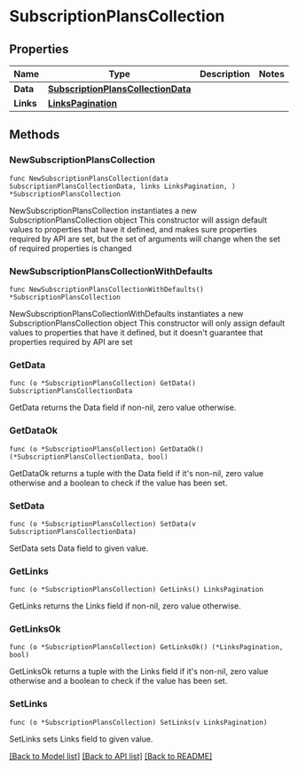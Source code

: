 # SubscriptionPlansCollection

## Properties

Name | Type | Description | Notes
------------ | ------------- | ------------- | -------------
**Data** | [**SubscriptionPlansCollectionData**](SubscriptionPlansCollectionData.md) |  | 
**Links** | [**LinksPagination**](LinksPagination.md) |  | 

## Methods

### NewSubscriptionPlansCollection

`func NewSubscriptionPlansCollection(data SubscriptionPlansCollectionData, links LinksPagination, ) *SubscriptionPlansCollection`

NewSubscriptionPlansCollection instantiates a new SubscriptionPlansCollection object
This constructor will assign default values to properties that have it defined,
and makes sure properties required by API are set, but the set of arguments
will change when the set of required properties is changed

### NewSubscriptionPlansCollectionWithDefaults

`func NewSubscriptionPlansCollectionWithDefaults() *SubscriptionPlansCollection`

NewSubscriptionPlansCollectionWithDefaults instantiates a new SubscriptionPlansCollection object
This constructor will only assign default values to properties that have it defined,
but it doesn't guarantee that properties required by API are set

### GetData

`func (o *SubscriptionPlansCollection) GetData() SubscriptionPlansCollectionData`

GetData returns the Data field if non-nil, zero value otherwise.

### GetDataOk

`func (o *SubscriptionPlansCollection) GetDataOk() (*SubscriptionPlansCollectionData, bool)`

GetDataOk returns a tuple with the Data field if it's non-nil, zero value otherwise
and a boolean to check if the value has been set.

### SetData

`func (o *SubscriptionPlansCollection) SetData(v SubscriptionPlansCollectionData)`

SetData sets Data field to given value.


### GetLinks

`func (o *SubscriptionPlansCollection) GetLinks() LinksPagination`

GetLinks returns the Links field if non-nil, zero value otherwise.

### GetLinksOk

`func (o *SubscriptionPlansCollection) GetLinksOk() (*LinksPagination, bool)`

GetLinksOk returns a tuple with the Links field if it's non-nil, zero value otherwise
and a boolean to check if the value has been set.

### SetLinks

`func (o *SubscriptionPlansCollection) SetLinks(v LinksPagination)`

SetLinks sets Links field to given value.



[[Back to Model list]](../README.md#documentation-for-models) [[Back to API list]](../README.md#documentation-for-api-endpoints) [[Back to README]](../README.md)


